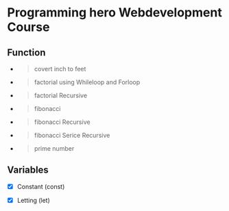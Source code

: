 # Programming hero Webdevelopment Course

## Function
- > covert inch to feet
- > factorial using Whileloop and Forloop
- > factorial Recursive
- > fibonacci
- > fibonacci Recursive
- > fibonacci Serice Recursive
- > prime number

## Variables
- [x] Constant (const)
- [x] Letting (let)



